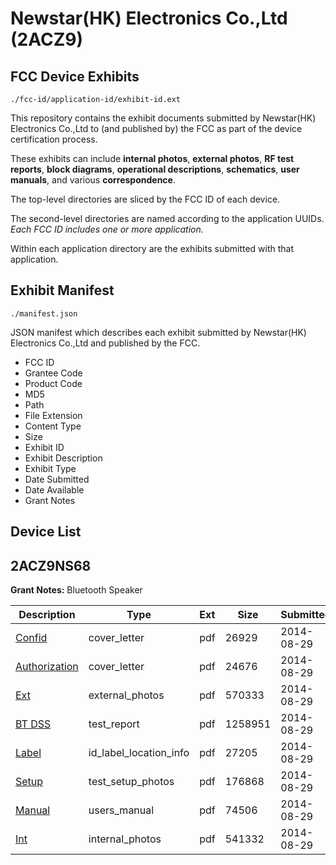 # Newstar(HK) Electronics Co.,Ltd (2ACZ9)
## FCC Device Exhibits

```
./fcc-id/application-id/exhibit-id.ext
```

This repository contains the exhibit documents submitted by Newstar(HK) Electronics Co.,Ltd to (and published by) the FCC as part of the device certification process.

These exhibits can include **internal photos**, **external photos**, **RF test reports**, **block diagrams**, **operational descriptions**, **schematics**, **user manuals**, and various **correspondence**.

The top-level directories are sliced by the FCC ID of each device.

The second-level directories are named according to the application UUIDs. *Each FCC ID includes one or more application.*

Within each application directory are the exhibits submitted with that application. 

## Exhibit Manifest

```
./manifest.json
```

JSON manifest which describes each exhibit submitted by Newstar(HK) Electronics Co.,Ltd and published by the FCC.

- FCC ID
- Grantee Code
- Product Code
- MD5
- Path
- File Extension
- Content Type
- Size
- Exhibit ID
- Exhibit Description
- Exhibit Type
- Date Submitted
- Date Available
- Grant Notes

## Device List
## 2ACZ9NS68
**Grant Notes:** Bluetooth Speaker

| Description | Type | Ext | Size | Submitted | Available |
| ----------- | ---- | --- | ---- | --------- | --------- |
| [Confid](2ACZ9NS68/619ce5018e217fabe3f1eec68aadde9b/2373325.pdf) | cover_letter | pdf | 26929 | 2014-08-29 | 2014-08-29 |
| [Authorization](2ACZ9NS68/619ce5018e217fabe3f1eec68aadde9b/2373328.pdf) | cover_letter | pdf | 24676 | 2014-08-29 | 2014-08-29 |
| [Ext](2ACZ9NS68/619ce5018e217fabe3f1eec68aadde9b/2373323.pdf) | external_photos | pdf | 570333 | 2014-08-29 | 2014-08-29 |
| [BT DSS](2ACZ9NS68/619ce5018e217fabe3f1eec68aadde9b/2373324.pdf) | test_report | pdf | 1258951 | 2014-08-29 | 2014-08-29 |
| [Label](2ACZ9NS68/619ce5018e217fabe3f1eec68aadde9b/2373327.pdf) | id_label_location_info | pdf | 27205 | 2014-08-29 | 2014-08-29 |
| [Setup](2ACZ9NS68/619ce5018e217fabe3f1eec68aadde9b/2373329.pdf) | test_setup_photos | pdf | 176868 | 2014-08-29 | 2014-08-29 |
| [Manual](2ACZ9NS68/619ce5018e217fabe3f1eec68aadde9b/2373330.pdf) | users_manual | pdf | 74506 | 2014-08-29 | 2014-08-29 |
| [Int](2ACZ9NS68/619ce5018e217fabe3f1eec68aadde9b/2373326.pdf) | internal_photos | pdf | 541332 | 2014-08-29 | 2014-08-29 |
